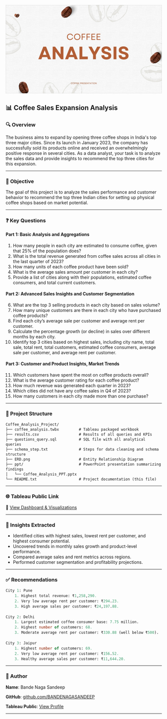 ![Coffee Analysis](https://github.com/BANDENAGASANDEEP/Coffee-Analysis/blob/main/RESULTS%20FOR%20QUESTION/coffee%20analysis%20image.jpg?raw=true)

## 📊 Coffee Sales Expansion Analysis

### 🔍 Overview

The business aims to expand by opening three coffee shops in India's top three major cities. Since its launch in January 2023, the company has successfully sold its products online and received an overwhelmingly positive response in several cities. As a data analyst, your task is to analyze the sales data and provide insights to recommend the top three cities for this expansion.

---

### 🎯 Objective

The goal of this project is to analyze the sales performance and customer behavior to recommend the top three Indian cities for setting up physical coffee shops based on market potential.

---

### ❓ Key Questions

#### Part 1: Basic Analysis and Aggregations

1. How many people in each city are estimated to consume coffee, given that 25% of the population does?
2. What is the total revenue generated from coffee sales across all cities in the last quarter of 2023?
3. How many units of each coffee product have been sold?
4. What is the average sales amount per customer in each city?
5. Provide a list of cities along with their populations, estimated coffee consumers, and total current customers.

#### Part 2: Advanced Sales Insights and Customer Segmentation

6. What are the top 3 selling products in each city based on sales volume?
7. How many unique customers are there in each city who have purchased coffee products?
8. Find each city’s average sale per customer and average rent per customer.
9. Calculate the percentage growth (or decline) in sales over     different months by each city.
10. Identify top 3 cities based on highest sales, including city name, total sale, total rent, total customers, estimated coffee consumers, average sale per customer, and average rent per customer.

#### Part 3: Customer and Product Insights, Market Trends

11. Which customers have spent the most on coffee products overall?
12. What is the average customer rating for each coffee product?
13. How much revenue was generated each quarter in 2023?
14. Which cities did not have any coffee sales in Q4 of 2023?
15. How many customers in each city made more than one purchase?

---

### 📁 Project Structure

```
Coffee_Analysis_Project/
├── coffee_analysis.twbx         # Tableau packaged workbook
├── results.csv                  # Results of all queries and KPIs
├── questions_query.sql          # SQL file with all analytical queries
├── schema_step.txt              # Steps for data cleaning and schema structure
├── ERD.png                      # Entity Relationship Diagram
├── ppt/                         # PowerPoint presentation summarizing findings
│   └── Coffee_Analysis_PPT.pptx
└── README.txt                   # Project documentation (this file)
```

---

### 🌐 Tableau Public Link

📌 [View Dashboard & Visualizations](https://public.tableau.com/app/profile/bande.naga.sandeep/viz/Coffee_Analysis_17481853713250/CoffeeConsumersCountbyCity)

---

### 🧠 Insights Extracted

* Identified cities with highest sales, lowest rent per customer, and highest consumer potential.
* Uncovered trends in monthly sales growth and product-level performance.
* Compared average sales and rent metrics across regions.
* Performed customer segmentation and profitability projections.

---

### ✅ Recommendations
```sql
City 1: Pune
    1. Highest total revenue: ₹1,258,290.
    2. Very low average rent per customer: ₹294.23.
    3. High average sales per customer: ₹24,197.88.

City 2: Delhi
    1. Largest estimated coffee consumer base: 7.75 million.
    2. Highest number of customers: 68.
    3. Moderate average rent per customer: ₹330.88 (well below ₹500).

City 3: Jaipur
    1. Highest number of customers: 69.
    2. Very low average rent per customer: ₹156.52.
    3. Healthy average sales per customer: ₹11,644.20.
```

---

### 👤 Author

**Name**: Bande Naga Sandeep

**GitHub**: [github.com/BANDENAGASANDEEP](https://github.com/BANDENAGASANDEEP)

**Tableau Public**: [View Profile](https://public.tableau.com/app/profile/bande.naga.sandeep)

---

